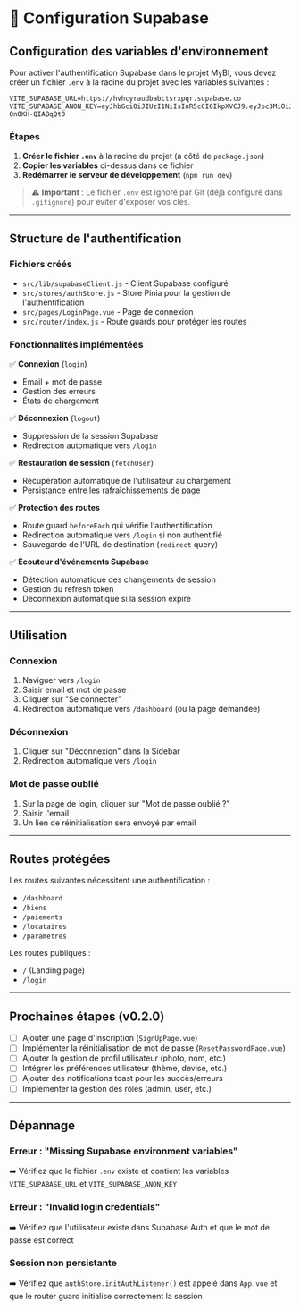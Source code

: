 # 🔐 Configuration Supabase

## Configuration des variables d'environnement

Pour activer l'authentification Supabase dans le projet MyBI, vous devez créer un fichier `.env` à la racine du projet avec les variables suivantes :

```env
VITE_SUPABASE_URL=https://hvhcyraudbabctsrxpqr.supabase.co
VITE_SUPABASE_ANON_KEY=eyJhbGciOiJIUzI1NiIsInR5cCI6IkpXVCJ9.eyJpc3MiOiJzdXBhYmFzZSIsInJlZiI6Imh2aGN5cmF1ZGJhYmN0c3J4cHFyIiwicm9sZSI6ImFub24iLCJpYXQiOjE3NjE5MTcwNDMsImV4cCI6MjA3NzQ5MzA0M30.BgVqbyxAKyA74CVINENSEkEHy7vA-Qn0KH-QIABqQt0
```

### Étapes

1. **Créer le fichier `.env`** à la racine du projet (à côté de `package.json`)
2. **Copier les variables** ci-dessus dans ce fichier
3. **Redémarrer le serveur de développement** (`npm run dev`)

> ⚠️ **Important** : Le fichier `.env` est ignoré par Git (déjà configuré dans `.gitignore`) pour éviter d'exposer vos clés.

---

## Structure de l'authentification

### Fichiers créés

- `src/lib/supabaseClient.js` - Client Supabase configuré
- `src/stores/authStore.js` - Store Pinia pour la gestion de l'authentification
- `src/pages/LoginPage.vue` - Page de connexion
- `src/router/index.js` - Route guards pour protéger les routes

### Fonctionnalités implémentées

✅ **Connexion** (`login`)
- Email + mot de passe
- Gestion des erreurs
- États de chargement

✅ **Déconnexion** (`logout`)
- Suppression de la session Supabase
- Redirection automatique vers `/login`

✅ **Restauration de session** (`fetchUser`)
- Récupération automatique de l'utilisateur au chargement
- Persistance entre les rafraîchissements de page

✅ **Protection des routes**
- Route guard `beforeEach` qui vérifie l'authentification
- Redirection automatique vers `/login` si non authentifié
- Sauvegarde de l'URL de destination (`redirect` query)

✅ **Écouteur d'événements Supabase**
- Détection automatique des changements de session
- Gestion du refresh token
- Déconnexion automatique si la session expire

---

## Utilisation

### Connexion

1. Naviguer vers `/login`
2. Saisir email et mot de passe
3. Cliquer sur "Se connecter"
4. Redirection automatique vers `/dashboard` (ou la page demandée)

### Déconnexion

1. Cliquer sur "Déconnexion" dans la Sidebar
2. Redirection automatique vers `/login`

### Mot de passe oublié

1. Sur la page de login, cliquer sur "Mot de passe oublié ?"
2. Saisir l'email
3. Un lien de réinitialisation sera envoyé par email

---

## Routes protégées

Les routes suivantes nécessitent une authentification :
- `/dashboard`
- `/biens`
- `/paiements`
- `/locataires`
- `/parametres`

Les routes publiques :
- `/` (Landing page)
- `/login`

---

## Prochaines étapes (v0.2.0)

- [ ] Ajouter une page d'inscription (`SignUpPage.vue`)
- [ ] Implémenter la réinitialisation de mot de passe (`ResetPasswordPage.vue`)
- [ ] Ajouter la gestion de profil utilisateur (photo, nom, etc.)
- [ ] Intégrer les préférences utilisateur (thème, devise, etc.)
- [ ] Ajouter des notifications toast pour les succès/erreurs
- [ ] Implémenter la gestion des rôles (admin, user, etc.)

---

## Dépannage

### Erreur : "Missing Supabase environment variables"

➡️ Vérifiez que le fichier `.env` existe et contient les variables `VITE_SUPABASE_URL` et `VITE_SUPABASE_ANON_KEY`

### Erreur : "Invalid login credentials"

➡️ Vérifiez que l'utilisateur existe dans Supabase Auth et que le mot de passe est correct

### Session non persistante

➡️ Vérifiez que `authStore.initAuthListener()` est appelé dans `App.vue` et que le router guard initialise correctement la session

